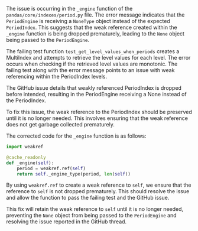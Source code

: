 The issue is occurring in the `_engine` function of the `pandas/core/indexes/period.py` file. The error message indicates that the `PeriodEngine` is receiving a `NoneType` object instead of the expected `PeriodIndex`. This suggests that the weak reference created within the `_engine` function is being dropped prematurely, leading to the `None` object being passed to the `PeriodEngine`.

The failing test function `test_get_level_values_when_periods` creates a MultiIndex and attempts to retrieve the level values for each level. The error occurs when checking if the retrieved level values are monotonic. The failing test along with the error message points to an issue with weak referencing within the PeriodIndex levels.

The GitHub issue details that weakly referenced PeriodIndex is dropped before intended, resulting in the PeriodEngine receiving a None instead of the PeriodIndex.

To fix this issue, the weak reference to the PeriodIndex should be preserved until it is no longer needed. This involves ensuring that the weak reference does not get garbage collected prematurely.

The corrected code for the `_engine` function is as follows:

```python
import weakref

@cache_readonly
def _engine(self):
    period = weakref.ref(self)
    return self._engine_type(period, len(self))
```

By using `weakref.ref` to create a weak reference to `self`, we ensure that the reference to `self` is not dropped prematurely. This should resolve the issue and allow the function to pass the failing test and the GitHub issue.

This fix will retain the weak reference to `self` until it is no longer needed, preventing the `None` object from being passed to the `PeriodEngine` and resolving the issue reported in the GitHub thread.